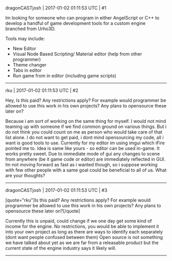dragonCASTjosh | 2017-01-02 01:11:53 UTC | #1

Im looking for someone who can program in either AngelScript or C++ to develop a handful of game development tools for a custom engine branched from Urho3D. 

Tools may include:
- New Editor
- Visual Node Based Scripting/ Material editor (help from other programmer)
- Theme changer
- Tabs in editor
- Run game from in editor (including game scripts)

-------------------------

rku | 2017-01-02 01:11:53 UTC | #2

Hey,
Is this paid?
Any restrictions apply? For example would programmer be allowed to use this work in his own projects?
Any plans to opensource these later on?

Because i am sort of working on the same thing for myself. I would not mind teaming up with someone if we find common ground on various things. But i do not think you could count on me as person who would take care of that list alone. I do not want to get paid, i dont mind opensourcing my code, all i want is good tools to use. Currently for my editor im using imgui which iFire pointed me to. Idea is same like yours - so editor can be used in-game. It works pretty sweet. Due to immediate mode of gui any changes to scene from anywhere (be it game code or editor) are immediately reflected in GUI. Im not moving forward as fast as i wanted though, so i suppose working with few other people with a same goal could be beneficial to all of us. What are your thoughts?

-------------------------

dragonCASTjosh | 2017-01-02 01:11:53 UTC | #3

[quote="rku"]Is this paid?
Any restrictions apply? For example would programmer be allowed to use this work in his own projects?
Any plans to opensource these later on?[/quote]

Currently this is unpaid, could change if we one day get some kind of income for the engine.
No restrictions, you would be able to implement it into your own project as long as there are ways to identify each separately (dont want people confused between them)
Open source is not something we have talked about yet as we are far from a releasable product but the current state of the engine industry says it likely will.

-------------------------


